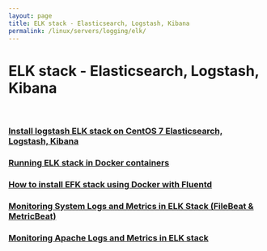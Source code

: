 ```yaml
---
layout: page
title: ELK stack - Elasticsearch, Logstash, Kibana
permalink: /linux/servers/logging/elk/
---
```


# ELK stack - Elasticsearch, Logstash, Kibana

<br/>

### [Install logstash ELK stack on CentOS 7 Elasticsearch, Logstash, Kibana](/linux/servers/logging/elk/install/)

### [Running ELK stack in Docker containers](/linux/servers/logging/elk/docker/)

### [How to install EFK stack using Docker with Fluentd](/linux/servers/logging/elk/docker-fluentd/)

### [Monitoring System Logs and Metrics in ELK Stack (FileBeat & MetricBeat)](/linux/servers/logging/elk/filebeat-metricbeat/)

### [Monitoring Apache Logs and Metrics in ELK stack](/linux/servers/logging/elk/apache-logs-and-metrics/)
